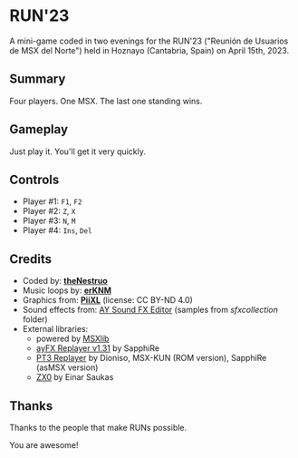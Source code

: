 # RUN'23

A mini-game coded in two evenings for the RUN'23 ("Reunión de Usuarios de MSX del Norte") held in Hoznayo (Cantabria, Spain) on April 15th, 2023.


## Summary

Four players. One MSX. The last one standing wins.

## Gameplay

Just play it. You'll get it very quickly.

## Controls

- Player #1: `F1`, `F2`
- Player #2: `Z`, `X`
- Player #3: `N`, `M`
- Player #4: `Ins`, `Del`

## Credits

- Coded by: [**theNestruo**](http://github.com/theNestruo)
- Music loops by: [**erKNM**](http://twitter.com/DGrijando)
- Graphics from: [**PiiXL**](https://piiixl.itch.io/) (license: CC BY-ND 4.0)
- Sound effects from: [AY Sound FX Editor](https://github.com/Threetwosevensixseven/ayfxedit-improved) (samples from _sfxcollection_ folder)
- External libraries:
	- powered by [MSXlib](http://github.com/theNestruo/msx-msxlib)
	- [ayFX Replayer v1.31](http://www.z80st.es/downloads/code/) by SapphiRe
	- [PT3 Replayer](http://www.z80st.es/downloads/code/) by Dioniso, MSX-KUN (ROM version), SapphiRe (asMSX version)
	- [ZX0](https://github.com/einar-saukas/ZX0) by Einar Saukas

## Thanks

Thanks to the people that make RUNs possible.

You are awesome!
